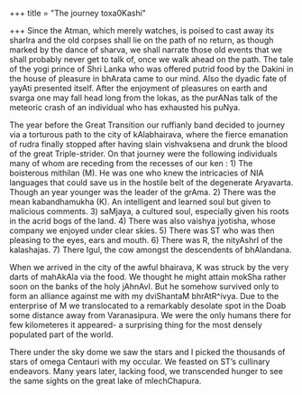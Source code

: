 +++
title = "The journey toxa0Kashi"

+++
Since the Atman, which merely watches, is poised to cast away its
sharIra and the old corpses shall lie on the path of no return, as
though marked by the dance of sharva, we shall narrate those old events
that we shall probably never get to talk of, once we walk ahead on the
path. The tale of the yogi prince of Shri Lanka who was offered putrid
food by the Dakini in the house of pleasure in bhArata came to our mind.
Also the dyadic fate of yayAti presented itself. After the enjoyment of
pleasures on earth and svarga one may fall head long from the lokas, as
the purANas talk of the meteoric crash of an individual who has
exhausted his puNya.

The year before the Great Transition our ruffianly band decided to
journey via a torturous path to the city of kAlabhairava, where the
fierce emanation of rudra finally stopped after having slain vishvaksena
and drunk the blood of the great Triple-strider. On that journey were
the following individuals many of whom are receding from the recesses of
our ken : 1) The boisterous mithilan (M). He was one who knew the
intricacies of NIA languages that could save us in the hostile belt of
the degenerate Aryavarta. Though an year younger was the leader of the
grAma. 2) There was the mean kabandhamukha (K). An intelligent and
learned soul but given to malicious comments. 3) saMjaya, a cultured
soul, especially given his roots in the acrid bogs of the land. 4) There
was also vaishya jyotisha, whose company we enjoyed under clear skies.
5) There was ST who was then pleasing to the eyes, ears and mouth. 6)
There was R, the nityAshrI of the kalashajas. 7) There Igul, the cow
amongst the descendents of bhAlandana.

When we arrived in the city of the awful bhairava, K was struck by the
very darts of mahAkAla via the food. We thought he might attain mokSha
rather soon on the banks of the holy jAhnAvI. But he somehow survived
only to form an alliance against me with my dviShantaM bhrAtR^ivya. Due
to the enterprise of M we translocated to a remarkably desolate spot in
the Doab some distance away from Varanasipura. We were the only humans
there for few kilometeres it appeared- a surprising thing for the most
densely populated part of the world.

There under the sky dome we saw the stars and I picked the thousands of
stars of omega Centauri with my occular. We feasted on ST’s cullinary
endeavors. Many years later, lacking food, we transcended hunger to see
the same sights on the great lake of mlechChapura.
